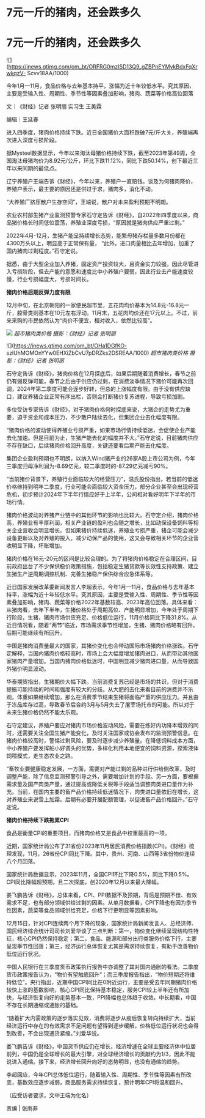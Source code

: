 # 7元一斤的猪肉，还会跌多久

# 7元一斤的猪肉，还会跌多久

![](https://inews.gtimg.com/om_bt/ORFRG0mzISD13Q9_gZBPnEYMykBdxFqXrwkqzV-
Scvv18AA/1000)

今年1月—11月，食品价格与去年基本持平，涨幅为近十年较低水平。究其原因，主要是受输入性、周期性、季节性等因素叠加影响，猪肉、蔬菜等价格高位回落

文｜《财经》记者 张明丽 实习生 王美霖

编辑｜王延春

进入四季度，猪肉价格持续下跌。近日全国猪价大面积跌破7元/斤大关，养殖端再次进入深度亏损阶段。

据Mysteel数据显示，今年以来淘汰母猪价格持续下跌，截至2023年第49周，全国淘汰母猪均价为8.92元/公斤，环比下跌11.12%，同比下跌50.14%，创下最近三年以来同期的最低点。

辽宁养殖户王端告诉《财经》，今年以来，养殖户一直赔钱。谈及为何猪肉降价，养殖户表示，最主要的原因还是供过于求，猪肉多，消化不动。

“大养殖厂挤压散户生存空间”，王端说，散户对未来盈利预期不明朗。

农业农村部生猪产业监测预警专家石守定告诉《财经》，自2022年四季度以来，商品猪价格长时间低位震荡，养殖业深度亏损，“原因就是猪肉供应严重过剩。”

2022年4月-12月，生猪产能呈持续增长态势，能繁母猪存栏量多数月份都在4300万头以上，明显高于正常保有量，
“此外，进口肉量相比去年增加，加重了国内猪肉过剩程度。”石守定说。

据悉，由于大型企业加入养猪，固定资产投资较大，且资金实力较强，因此尽管进入亏损阶段，但去产能的意愿和速度比中小养殖户要弱，因此行业去产能速度较慢，行业亏损幅度大，亏损时间长。

**猪肉价格后期反弹力度有限**

12月中旬，在北京朝阳的一家便民超市里，五花肉均价基本为14.8元-16.8元一斤，腔骨类则基本在10元左右浮动。11月末，五花肉均价还在17元以上。不过，前来采购的市民依然认为“肉价不便宜，相对收入，依然比较高”。

![](https://inews.gtimg.com/om_bt/ODYLZhFM9ICnUXE7kQcNc5lCO7cdV1yvJJ6oqfzsBOGWYAA/1000)
_超市猪肉类价格 摄影：《财经》记者 张明丽_

![](https://inews.gtimg.com/om_bt/OHa1DGfKO-
sziUhMOMOnYYw0EHXiZbCvU7pDRZks2DSREAA/1000) _超市猪肉类价格 摄影：《财经》记者 张明丽_

石守定告诉《财经》，猪肉价格在12月探底后，如果后期随着消费增长，春节之前仍有弱反弹可能，春节之后由于供应仍过剩，在消费淡季情况下猪价可能再次回调，2024年第二季度可能会逐步好转，但总的上涨幅度有限。由于没有供应缺口，建议养猪企业正常有序出栏，否则会打断猪价复苏进程，导致亏损加剧。

多位受访专家告诉《财经》，对于猪肉价格何时探底来说，大猪企的走势尤为重要，迫于资金和成本压力，不少散户陆续去化，但集团企业去化幅度有限。

“猪肉价格的波动使得养殖业亏损严重，如果市场行情持续低迷，会促使企业产能去化加速。但是目前为止，生猪产能去化的幅度并不大。”石守定说，目前猪肉供应不存在缺口，后续猪肉价格回升高度，关键还要看后期产能去化幅度。

集团企业盈利预期也不明朗，以纳入Wind猪产业的26家A股上市公司为例，今年三季度归母净利润为-8.69亿元，较二季度时的-87.29亿元减亏90%。

“当前猪价背景下，养殖行业面临较大的经营压力”，温氏股份指出，若当前的低迷价格维持到明年二季度，行业可能会面临较大资金压力，部分企业甚至会出现经营危机，初步预计2024年下半年行情应好于上半年，公司相对看好明年下半年的市场行情。

猪肉价格波动对养猪产业链中的其他环节的影响也比较大。石守定介绍，猪肉价格高，养殖业有丰厚利润，相关产业链的盈利也会随之增长，比如动保设备饲料等相关企业营收会明显增长。但如果猪价持续低迷，养殖业亏损严重，猪企可能会减少设备更新以及对养殖的投入，减少动保产品的使用，这又会导致相关环节的企业营收明显下降，坏账增加。

猪肉价格在16元-20元的区间是比较合理的。为了将猪肉价格稳定在合理区间，目前政府出台了不少保供稳价政策措施，包括稳定生猪贷款等长效性支持政策、建立生猪生产逆周期调控机制、完善生猪稳产保供综合应急体系等。

近日国家发展改革委新闻发言人李超表示，今年1月—11月，食品价格与去年基本持平，涨幅为近十年较低水平。究其原因，主要是受输入性、周期性、季节性等因素叠加影响，猪肉、蔬菜等价格2022年基数较高、2023年高位回落。具体来看：从猪肉看，去年下半年，生猪价格处于周期高位、产能明显增加，今年处于周期下行阶段，生猪、猪肉市场供应充足、价格低位运行，11月价格同比下降31.8%。从近日情况看，随着“两节”临近，市场需求季节性增加，生猪、猪肉价格略有回升，后期可能继续有所回升。

中国是猪肉消费量最大的国家，其猪价变化也会带动国际市场猪肉价格涨跌。石守定解释，当国内猪肉价格较高时，市场上会大幅度增加猪肉进口，从而带动其他国家猪肉产量增加。当国内猪肉价格低迷时，中国明显减少猪肉进口量，从而导致国外猪价明显波动。

华泰期货指出，生猪期价大幅下跌。当前消费复苏已经是市场的共识，但对于消费提振可能持续的时间和强度有较大的分歧。从大肥的去化来看目前的消费并不乐观。体重如果继续增加，那么在消费季节结束生猪将面临严重的供应压力。并且由于冻品库存过高，导致春节后合约3月与5月失去了屠宰场托市的可能。所以对于未来生猪价格仍然不能太乐观。

石守定建议，养殖户要应对猪肉市场价格波动风险，需要在练好内功降本增效的同时，还需要关注全国生猪产能变化，及时关注国家或协会发布的监测预警信息。在猪肉价格较高时，警惕过剩风险，要及时逐步减少养殖量。在降低饲料成本方面，中小养殖户要发挥船小好调头的优势，多样化利用本地便宜的饲料资源，探索液体饲喂模式，走生态农业之路。

“畜牧业要健康稳定发展，一方面，需要对产能过剩的品种进行供给侧改革，及时调整产能，除了信息监测预警引导之外，需要增加计划的手段。另一方面，要根据需求量及国产肉类产量，通过提高或降低关税等手段适当调整肉类进口量作为补充。当前，在国内主要的畜产品价格持续低迷情况下，肉类进口量依旧在增长，这对养殖业来说雪上加霜。后期有必要开展配额管理，以促进畜产品价格回升。”石守定说。

**猪肉价格持续下跌拖累CPI**

食品是衡量CPI的重要项目，而猪肉价格又是食品中权重最高的一项。

近期，国家统计局公布了31省份2023年11月居民消费价格指数(CPI)。《财经》梳理发现，11月，26省份CPI同比下降。其中，贵州、河南、山西等3省份物价连续八个月回落。

国家统计局数据显示，2023年11月，全国CPI环比下降0.5%，同比下降0.5%。CPI同比降幅超预期，且二次探底，创2020年12月以来最大降幅。

娄飞鹏告诉《财经》，总体来看，CPI、PPI数据不及预期，背后是预期不佳、有效需求不足，也有部分领域供给过剩的因素。从单月数据看，CPI下降也有因为季节性因素，蔬菜等食品领域供给充足，价格下行更明显等因素影响。

12月15日，针对CPI连续两个月下降的现象，国家统计局新闻发言人、总经济师、国民经济综合统计司司长刘爱华谈了三点判断：第一，物价变化继续呈现结构性特征，核心CPI仍然保持稳定；第二，食品、能源和部分出行类服务价格下行，主要呈现季节性回落；第三，经济运行总体恢复尤其是需求持续恢复，有助于改善物价低位运行状况。

中国人民银行在三季度货币政策执行报告中亦调整了其对国内通胀的看法。二季度货币政策报告认为，“物价有望触底回升”；而三季度报告指出，“物价短期还将维持低位”。央行指出，近期中国CPI同比在0附近运行，主要是受去年同期猪肉价格较快上涨的基数影响，核心CPI同比保持基本稳定，服务CPI较上半年还有所加快，与经济恢复向好的走势基本一致，PPI降幅也总体趋于收敛。中长期看，中国不存在长期通缩或通胀的基础。

“随着扩大内需政策的逐步落实见效，消费将逐步从疫后恢复转向持续扩大，当前经济运行中存在的有效需求不足问题有望得到逐步缓解，价格低位运行状况也会得到改善，不会出现通货紧缩。”刘爱华说。

娄飞鹏告诉《财经》，中国货币供应仍在增长，经济增速在全球主要经济体中位居前列，中国仍是全球增长的最大引擎，对全球经济增长的贡献约为1/3，因此不能说进入通缩。接下来，经济增长回升向好的态势明显，也没有通缩的趋势。

李超回应，今年CPI总体低位运行，随着输入性、周期性、季节性等因素有所改变，基数效应逐步减弱，商品服务需求持续恢复，预计明年CPI将温和回升。

（应受访者要求，文中王端为化名）

责编 | 张雨菲

